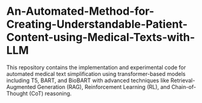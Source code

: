 # An-Automated-Method-for-Creating-Understandable-Patient-Content-using-Medical-Texts-with-LLM
This repository contains the implementation and experimental code for automated medical text simplification using transformer-based models including T5, BART, and BioBART with advanced techniques like Retrieval-Augmented Generation (RAG), Reinforcement Learning (RL), and Chain-of-Thought (CoT) reasoning.
